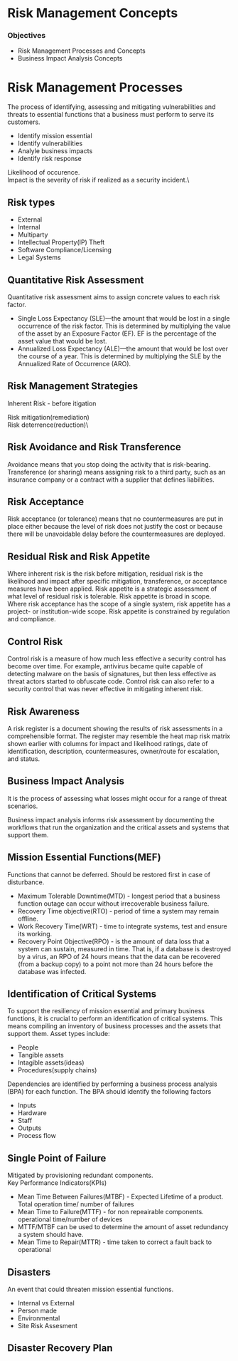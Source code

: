 # Risk Management Concepts

### Objectives 
- Risk Management Processes and Concepts
- Business Impact Analysis Concepts

# Risk Management Processes
The process of identifying, assessing and mitigating vulnerabilities and threats to essential functions that a business must perform to serve its customers.
- Identify mission essential
- Identify vulnerabilities
- Analyle business impacts
- Identify risk response

Likelihood of occurence.\
Impact is the severity of risk if realized as a security incident.\

## Risk types
- External
- Internal
- Multiparty
- Intellectual Property(IP) Theft
- Software Compliance/Licensing
- Legal Systems

## Quantitative Risk Assessment
Quantitative risk assessment aims to assign concrete values to each risk factor.

- Single Loss Expectancy (SLE)—the amount that would be lost in a single occurrence of the risk factor. This is determined by multiplying the value of the asset by an Exposure Factor (EF). EF is the percentage of the asset value that would be lost.
- Annualized Loss Expectancy (ALE)—the amount that would be lost over the course of a year. This is determined by multiplying the SLE by the Annualized Rate of Occurrence (ARO).

## Risk Management Strategies
Inherent Risk - before itigation

Risk mitigation(remediation)\
Risk deterrence(reduction)\

## Risk Avoidance and Risk Transference
Avoidance means that you stop doing the activity that is risk-bearing.\
Transference (or sharing) means assigning risk to a third party, such as an insurance company or a contract with a supplier that defines liabilities.

## Risk Acceptance 
Risk acceptance (or tolerance) means that no countermeasures are put in place either because the level of risk does not justify the cost or because there will be unavoidable delay before the countermeasures are deployed. 

## Residual Risk and Risk Appetite
Where inherent risk is the risk before mitigation, residual risk is the likelihood and impact after specific mitigation, transference, or acceptance measures have been applied. Risk appetite is a strategic assessment of what level of residual risk is tolerable. Risk appetite is broad in scope. Where risk acceptance has the scope of a single system, risk appetite has a project- or institution-wide scope. Risk appetite is constrained by regulation and compliance.

## Control Risk
Control risk is a measure of how much less effective a security control has become over time. For example, antivirus became quite capable of detecting malware on the basis of signatures, but then less effective as threat actors started to obfuscate code. Control risk can also refer to a security control that was never effective in mitigating inherent risk.

## Risk Awareness
A risk register is a document showing the results of risk assessments in a comprehensible format. The register may resemble the heat map risk matrix shown earlier with columns for impact and likelihood ratings, date of identification, description, countermeasures, owner/route for escalation, and status. 

## Business Impact Analysis
It is the process of assessing what losses might occur for a range of threat scenarios. 

Business impact analysis informs risk assessment by documenting the workflows that run the organization and the critical assets and systems that support them.

## Mission Essential Functions(MEF)
Functions that cannot be deferred. Should be restored first in case of disturbance.
- Maximum Tolerable Downtime(MTD) - longest period that a business function outage can occur without irrecoverable business failure.
- Recovery Time objective(RTO) - period of time a system may remain offline.
- Work Recovery Time(WRT) - time to integrate systems, test and ensure its working.
- Recovery Point Objective(RPO) -  is the amount of data loss that a system can sustain, measured in time. That is, if a database is destroyed by a virus, an RPO of 24 hours means that the data can be recovered (from a backup copy) to a point not more than 24 hours before the database was infected.

## Identification of Critical Systems
To support the resiliency of mission essential and primary business functions, it is crucial to perform an identification of critical systems. This means compiling an inventory of business processes and the assets that support them. Asset types include:
- People
- Tangible assets
- Intagible assets(ideas)
- Procedures(supply chains)

Dependencies are identified by performing a business process analysis (BPA) for each function. The BPA should identify the following factors
- Inputs
- Hardware
- Staff
- Outputs
- Process flow

## Single Point of Failure
Mitigated by provisioning redundant components.\
Key Performance Indicators(KPIs)
- Mean Time Between Failures(MTBF) - Expected Lifetime of a product. Total operation time/ number of failures
- Mean Time to Failure(MTTF) - for non repeairable components. operational time/number of devices
- MTTF/MTBF can be used to determine the amount of asset redundancy a system should have.
- Mean Time to Repair(MTTR) - time taken to correct a fault back to operational

## Disasters
An event that could threaten mission essential functions.
- Internal vs External
- Person made 
- Environmental
- Site Risk Assesment

## Disaster Recovery Plan
